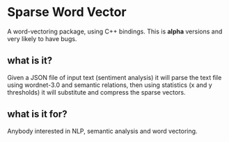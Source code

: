 # Sparse Word Vector

A word-vectoring package, using C++ bindings.
This is **alpha** versions and very likely to have bugs.

## what is it?

Given a JSON file of input text (sentiment analysis) it will
parse the text file using wordnet-3.0 and semantic relations,
then using statistics (x and y thresholds) it will substitute and compress
the sparse vectors.

## what is it for?

Anybody interested in NLP, semantic analysis and word vectoring.

